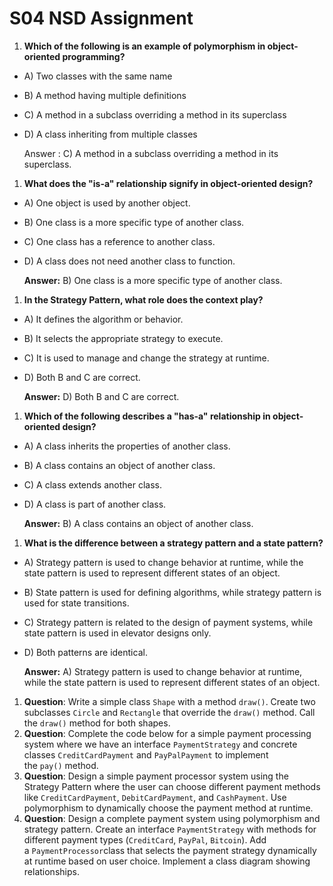 # S04 NSD Assignment

1. **Which of the following is an example of polymorphism in object-oriented programming?**
- A) Two classes with the same name
- B) A method having multiple definitions
- C) A method in a subclass overriding a method in its superclass
- D) A class inheriting from multiple classes
    
    Answer : C) A method in a subclass overriding a method in its superclass.
    

1. **What does the "is-a" relationship signify in object-oriented design?**
- A) One object is used by another object.
- B) One class is a more specific type of another class.
- C) One class has a reference to another class.
- D) A class does not need another class to function.
    
    **Answer:** B) One class is a more specific type of another class.
    

1. **In the Strategy Pattern, what role does the context play?**
- A) It defines the algorithm or behavior.
- B) It selects the appropriate strategy to execute.
- C) It is used to manage and change the strategy at runtime.
- D) Both B and C are correct.
    
    **Answer:** D) Both B and C are correct.
    

1. **Which of the following describes a "has-a" relationship in object-oriented design?**
- A) A class inherits the properties of another class.
- B) A class contains an object of another class.
- C) A class extends another class.
- D) A class is part of another class.
    
    **Answer:** B) A class contains an object of another class.
    

1. **What is the difference between a strategy pattern and a state pattern?**
- A) Strategy pattern is used to change behavior at runtime, while the state pattern is used to represent different states of an object.
- B) State pattern is used for defining algorithms, while strategy pattern is used for state transitions.
- C) Strategy pattern is related to the design of payment systems, while state pattern is used in elevator designs only.
- D) Both patterns are identical.
    
    **Answer:** A) Strategy pattern is used to change behavior at runtime, while the state pattern is used to represent different states of an object.
    

1. **Question**: Write a simple class `Shape` with a method `draw()`. Create two subclasses `Circle` and `Rectangle` that override the `draw()` method. Call the `draw()` method for both shapes.
2. **Question**: Complete the code below for a simple payment processing system where we have an interface `PaymentStrategy` and concrete classes `CreditCardPayment` and `PayPalPayment` to implement the `pay()` method.
3. **Question**: Design a simple payment processor system using the Strategy Pattern where the user can choose different payment methods like `CreditCardPayment`, `DebitCardPayment`, and `CashPayment`. Use polymorphism to dynamically choose the payment method at runtime.
4. **Question**: Design a complete payment system using polymorphism and strategy pattern. Create an interface `PaymentStrategy` with methods for different payment types (`CreditCard`, `PayPal`, `Bitcoin`). Add a `PaymentProcessor`class that selects the payment strategy dynamically at runtime based on user choice. Implement a class diagram showing relationships.